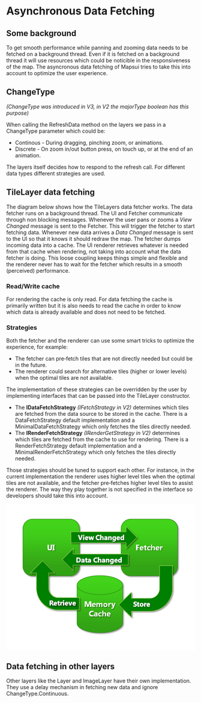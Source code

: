 # Asynchronous Data Fetching

## Some background

To get smooth performance while panning and zooming data needs to be fetched on a background thread. Even if it is fetched on a background thread it will use resources which could be noticible in the responsiveness of the map. The asyncronous data fetching of Mapsui tries to take this into account to optimize the user experience.

## ChangeType 

*(ChangeType was introduced in V3, in V2 the majorType boolean has this purpose)*

When calling the RefreshData method on the layers we pass in a ChangeType parameter which could be:

- Continous - During dragging, pinching zoom, or animations.
- Discrete - On zoom in/out button press, on touch up, or at the end of an animation.

The layers itself decides how to respond to the refresh call. For different data types different strategies are used.

## TileLayer data fetching
The diagram below shows how the TileLayers data fetcher works. The data fetcher runs on a background thread. The UI and Fetcher communicate through non blocking messages. Whenever the user pans or zooms a *View Changed* message is sent to the Fetcher. This will trigger the fetcher to start fetching data. Whenever new data arrives a *Data Changed* message is sent to the UI so that it knows it should redraw the map. The fetcher dumps incoming data into a cache. The UI renderer retrieves whatever is needed from that cache when rendering, not taking into account what the data fetcher is doing. This loose coupling keeps things simple and flexible and the renderer never has to wait for the fetcher which results in a smooth (perceived) performance.

### Read/Write cache
For rendering the cache is only read. For data fetching the cache is primarily written but it is also needs to read the cache in order to know which data is already available and does not need to be fetched.

### Strategies
Both the fetcher and the renderer can use some smart tricks to optimize the experience, for example:

- The fetcher can pre‐fetch tiles that are not directly needed but could be in the future.
- The renderer could search for alternative tiles (higher or lower levels) when the optimal tiles are not available. 

The implementation of these strategies can be overridden by the user by implementing interfaces that can be passed into the TileLayer constructor.

- The **IDataFetchStrategy** *(IFetchStrategy in V2)* determines which tiles are fetched from the data source to be stored in the cache. There is a DataFetchStrategy default implementation and a MinimalDataFetchStrategy which only fetches the tiles directly needed.
- The **IRenderFetchStrategy** *(IRenderGetStrategy in V2)* determines which tiles are fetched from the cache to use for rendering. There is a RenderFetchStrategy default implementation and a MinimalRenderFetchStrategy which only fetches the tiles directly needed.

Those strategies should be tuned to support each other. For instance, in the current implementation the renderer uses higher level tiles when the optimal tiles are not available, and the fetcher pre‐fetches higher level tiles to assist the renderer. The way they play together is not specified in the interface so developers should take this into account.

![mapsui async fetching architecture](images/brutile_fetcher.png)

## Data fetching in other layers
Other layers like the Layer and ImageLayer have their own implementation. They use a delay mechanism in fetching new data and ignore ChangeType.Continuous.
